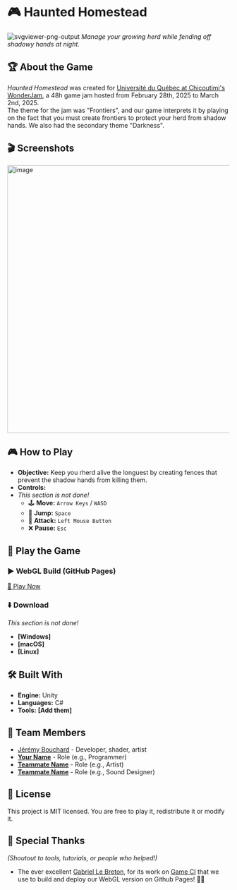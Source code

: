 # 🎮 Haunted Homestead

![svgviewer-png-output](https://github.com/user-attachments/assets/910ecb27-c9be-4e35-8a80-b909ddef8ace)
*Manage your growing herd while fending off shadowy hands at night.*

## 🏆 About the Game
_Haunted Homestead_ was created for [Université du Québec at Chicoutimi's WonderJam](https://itch.io/jam/wonderjam-uqac-h25), a 48h game jam hosted from February 28th, 2025 to March 2nd, 2025.  
The theme for the jam was "Frontiers", and our game interprets it by playing on the fact that you must create frontiers to protect your herd from shadow hands. We also had the secondary theme "Darkness".

## 🎬 Screenshots
<img width="607" alt="image" src="https://github.com/user-attachments/assets/a3fae9ed-22a6-43c7-9db1-45a6ba2b7e9d" />

## 🎮 How to Play
- **Objective:** Keep you rherd alive the longuest by creating fences that prevent the shadow hands from killing them.
- **Controls:**
- _This section is not done!_
    - 🕹️ **Move:** `Arrow Keys` / `WASD`
    - 🦘 **Jump:** `Space`
    - 🎯 **Attack:** `Left Mouse Button`
    - ❌ **Pause:** `Esc`

## 🚀 Play the Game

### ▶️ WebGL Build (GitHub Pages)
[🔗 Play Now](https://mukki.github.io/game-jam-h2025/)

### ⬇️ Download
_This section is not done!_
- **[Windows]**
- **[macOS]**
- **[Linux]**

## 🛠️ Built With
- **Engine:** Unity
- **Languages:** C#
- **Tools:** **[Add them]**

## 👥 Team Members
- [Jérémy Bouchard](https://github.com/Mukki) - Developer, shader, artist
- **[Your Name](https://yourportfolio.com)** - Role (e.g., Programmer)
- **[Teammate Name](https://teammateportfolio.com)** - Role (e.g., Artist)
- **[Teammate Name](https://teammateportfolio.com)** - Role (e.g., Sound Designer)

## 📜 License
This project is MIT licensed. You are free to play it, redistribute it or modify it.

## 💌 Special Thanks
*(Shoutout to tools, tutorials, or people who helped!)*
- The ever excellent [Gabriel Le Breton](https://github.com/GabLeRoux), for its work on [Game CI](https://game.ci/) that we use to build and deploy our WebGL version on Github Pages! 🚀🔥
